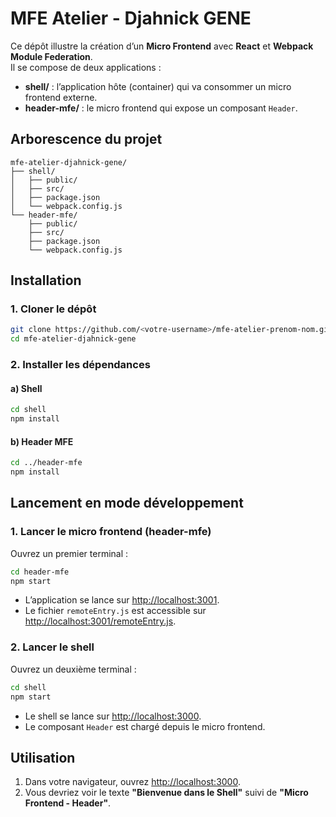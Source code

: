 # MFE Atelier - Djahnick GENE

Ce dépôt illustre la création d’un **Micro Frontend** avec **React** et **Webpack Module Federation**.  
Il se compose de deux applications :

- **shell/** : l’application hôte (container) qui va consommer un micro frontend externe.
- **header-mfe/** : le micro frontend qui expose un composant `Header`.

## Arborescence du projet

```
mfe-atelier-djahnick-gene/
├── shell/
│   ├── public/
│   ├── src/
│   ├── package.json
│   └── webpack.config.js
└── header-mfe/
    ├── public/
    ├── src/
    ├── package.json
    └── webpack.config.js
```


## Installation

### 1. Cloner le dépôt

```bash
git clone https://github.com/<votre-username>/mfe-atelier-prenom-nom.git
cd mfe-atelier-djahnick-gene
```

### 2. Installer les dépendances

#### a) Shell

```bash
cd shell
npm install
```

#### b) Header MFE

```bash
cd ../header-mfe
npm install
```

## Lancement en mode développement

### 1. Lancer le micro frontend (header-mfe)

Ouvrez un premier terminal :

```bash
cd header-mfe
npm start
```

- L’application se lance sur [http://localhost:3001](http://localhost:3001).
- Le fichier `remoteEntry.js` est accessible sur [http://localhost:3001/remoteEntry.js](http://localhost:3001/remoteEntry.js).

### 2. Lancer le shell

Ouvrez un deuxième terminal :

```bash
cd shell
npm start
```

- Le shell se lance sur [http://localhost:3000](http://localhost:3000).
- Le composant `Header` est chargé depuis le micro frontend.

## Utilisation

1. Dans votre navigateur, ouvrez [http://localhost:3000](http://localhost:3000).
2. Vous devriez voir le texte **"Bienvenue dans le Shell"** suivi de **"Micro Frontend - Header"**.  

